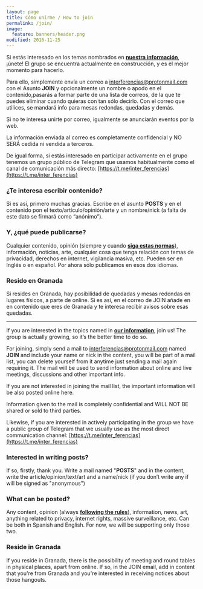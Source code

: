 ```yaml
---
layout: page
title: Cómo unirme / How to join
permalink: /join/
image:
  feature: banners/header.png
modified: 2016-11-25
---
```


Si estás interesado en los temas nombrados en [**nuestra información**](/about), ¡únete! El grupo se encuentra actualmente en construcción, y es el mejor momento para hacerlo.

Para ello, simplemente envía un correo a [interferencias@protonmail.com](mailto:interferencias@protonmail.com) con el Asunto **JOIN** y opcionalmente un nombre o apodo en el contenido,pasarás a formar parte de una lista de correos, de la que te puedes eliminar cuando quieras con tan sólo decirlo. Con el correo que utilices, se mandará info para mesas redondas, quedadas y demás.

Si no te interesa unirte por correo, igualmente se anunciarán eventos por la web.

La información enviada al correo es completamente confidencial y NO SERÁ cedida ni vendida a terceros.

De igual forma, si estás interesado en participar activamente en el grupo tenemos un grupo público de Telegram que usamos habitualmente como el canal de comunicación más directo:  [https://t.me/inter_ferencias](https://t.me/inter_ferencias)

### ¿Te interesa escribir contenido?

Si es así, primero muchas gracias. Escribe en el asunto **POSTS** y en el contenido pon el texto/artículo/opinión/arte y un nombre/nick (a falta de este dato se firmará como “anónimo”).

### Y, ¿qué puede publicarse?

Cualquier contenido, opinión (siempre y cuando [**siga estas normas**](/rules)), información, noticias, arte, cualquier cosa que tenga relación con temas de privacidad, derechos en internet, vigilancia masiva, etc. Pueden ser en Inglés o en español. Por ahora sólo publicamos en esos dos idiomas.

### Resido en Granada

Si resides en Granada, hay posibilidad de quedadas y mesas redondas en lugares físicos, a parte de online. Si es así, en el correo de JOIN añade en en contenido que eres de Granada y te interesa recibir avisos sobre esas quedadas.

---

If you are interested in the topics named in [**our information**](/about), join us! The group is actually growing, so it’s the better time to do so.

For joining, simply send a mail to [interferencias@protonmail.com](mailto:interferencias@protonmail.com) named **JOIN** and include your name or nick in the content, you will be part of a mail list, you can delete yourself from it anytime just sending a mail again requiring it. The mail will be used to send information about online and live meetings, discussions and other important info.

If you are not interested in joining the mail list, the important information will be also posted online here.

Information given to the mail is completely confidential and WILL NOT BE shared or sold to third parties.

Likewise, if you are interested in actively participating in the group we have a public group of Telegram that we usually use as the most direct communication channel:  [https://t.me/inter_ferencias](https://t.me/inter_ferencias)

### Interested in writing posts?

If so, firstly, thank you. Write a mail named "**POSTS**" and in the content, write the article/opinion/text/art and a name/nick (if you don’t write any if will be signed as "anonymous")

### What can be posted?

Any content, opinion (always [**following the rules**](/rules)), information, news, art, anything related to privacy, internet rights, massive surveillance, etc. Can be both in Spanish and English. For now, we will be supporting only those two.

### Reside in Granada

If you reside in Granada, there is the possibility of meeting and round tables in physical places, apart from online. If so, in the JOIN email, add in content that you're from Granada and you're interested in receiving notices about those hangouts.

